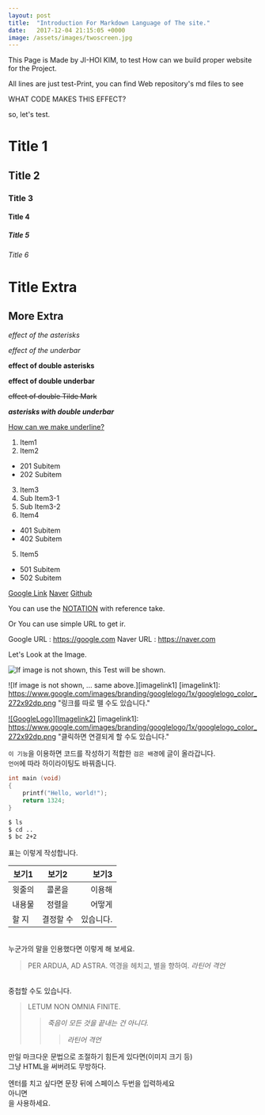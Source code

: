 ```yaml
---
layout: post
title:  "Introduction For Markdown Language of The site."
date:   2017-12-04 21:15:05 +0000
image: /assets/images/twoscreen.jpg
---
```


This Page is Made by JI-HOI KIM, to test How can we build proper website for the Project.

All lines are just test-Print, you can find Web repository's md files to see

WHAT CODE MAKES THIS EFFECT?

so, let's test.


# Title 1
## Title 2
### Title 3
#### Title 4
##### Title 5
###### Title 6

Title Extra
===========

More Extra
----------


*effect of the asterisks*

_effect of the underbar_

**effect of double asterisks**

__effect of double underbar__

~~effect of double Tilde Mark~~

**_asterisks with double underbar_**

<u>How can we make underline?</u>

1. Item1
2. Item2
 - 201 Subitem
 - 202 Subitem
3. Item3
 1. Sub Item3-1
 2. Sub Item3-2
4. Item4
 + 401 Subitem
 + 402 Subitem
5. Item5
 * 501 Subitem
 * 502 Subitem


[Google Link](https://google.com)
[Naver](https://naver.com "This Link is for naver!")
[Github][reference]


You can use the [NOTATION] with reference take.

[reference]: https://github.com
[NOTATION]: https://csi.skku.edu

Or You can use simple URL to get ir.

Google URL : https://google.com
Naver URL  : <https://naver.com>

Let's Look at the Image.

![If image is not shown, this Test will be shown.](https://previews.123rf.com/images/mathayward/mathayward1106/mathayward110600005/9919836-골든-리트리버-강아지.jpg "이미지 위에 마우스 올리면 이 글씨가 나옵니다.")

![If image is not shown, ... same above.][imagelink1]
[imagelink1]: https://www.google.com/images/branding/googlelogo/1x/googlelogo_color_272x92dp.png "링크를 따로 뗄 수도 있습니다."

[![GoogleLogo][lmagelink2]](https://google.com)
[imagelink1]: https://www.google.com/images/branding/googlelogo/1x/googlelogo_color_272x92dp.png "클릭하면 연결되게 할 수도 있습니다."


`이 기능`을 이용하면 코드를 작성하기 적합한 `검은 배경`에 글이 올라갑니다.<br>
`언어`에 따라 하이라이팅도 바꿔줍니다.

```c
int main (void)
{
	printf("Hello, world!");
	return 1324;
}
```

```bash
$ ls
$ cd ..
$ bc 2+2
```


표는 이렇게 작성합니다.

| 보기1 | 보기2 | 보기3 |
|---|:---:|---:|
|윗줄의|콜론을|이용해|
|내용물|정렬을|어떻게|
|할 지|결정할 수|있습니다.|

<br>
누군가의 말을 인용했다면 이렇게 해 보세요.

> PER ARDUA, AD ASTRA.
> 역경을 헤치고, 별을 향하여.
> *라틴어 격언*

<br>중첩할 수도 있습니다.

> LETUM NON OMNIA FINITE.
>> *죽음이 모든 것을 끝내는 건 아니다.*
>>> _라틴어 격언_


만일 마크다운 문법으로 조절하기 힘든게 있다면(이미지 크기 등)
<br>그냥 HTML을 써버려도 무방하다.


엔터를 치고 싶다면 문장 뒤에  스페이스 두번을 입력하세요  
아니면 <br>
을 사용하세요.



